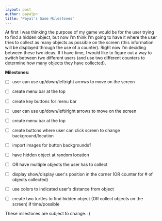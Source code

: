 ```yaml
---
layout: post
author: payalpn
title: "Payal's Game Milestones"
---
```


At first I was thinking the purpose of my game would be for the user trying to find a hidden object, but now I’m think I’m going to have it where the user tries to collect as many objects as possible on the screen (this information will be displayed through the use of a counter).  Right now I’m deciding between these two ideas.  If I have time, I would like to figure out a way to switch between two different users (and use two different counters to determine how many objects they have collected).  

**Milestones:**

- [ ] user can use up/down/leftright arrows to move on the screen  
- [ ] create menu bar at the top 
- [ ] create key buttons for menu bar
- [ ] user can use up/down/left/right arrows to move on the screen
- [ ] create menu bar at the top 
- [ ] create buttons where user can click screen to change background/location 
- [ ] import images for button backgrounds?
- [ ] have hidden object at random location 
- [ ] OR have multiple objects the user has to collect 
- [ ] display show/display user's position in the corner (OR counter for # of objects collected) 
- [ ] use colors to indicated user's distance from object
- [ ] create two turtles to find hidden object (OR collect objects on the screen) if time/possible 


These milestones are subject to change. :) 
